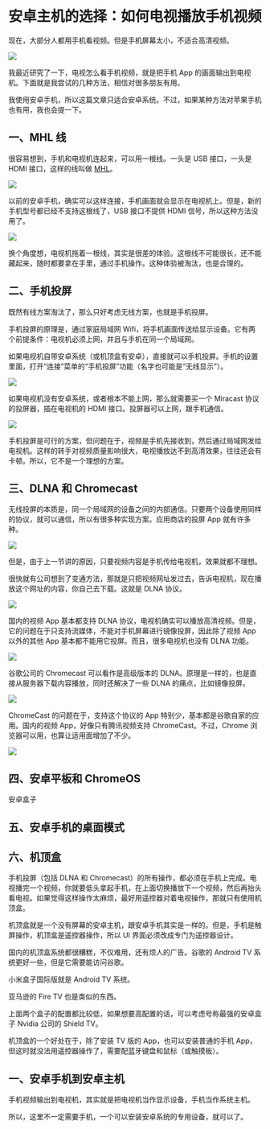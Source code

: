 # 安卓主机的选择：如何电视播放手机视频

现在，大部分人都用手机看视频。但是手机屏幕太小，不适合高清视频。

![](https://www.wangbase.com/blogimg/asset/202006/bg2020061704.jpg)

我最近研究了一下，电视怎么看手机视频，就是把手机 App 的画面输出到电视机。下面就是我尝试的几种方法，相信对很多朋友有用。

我使用安卓手机，所以这篇文章只适合安卓系统。不过，如果某种方法对苹果手机也有用，我也会提一下。

## 一、MHL 线

很容易想到，手机和电视机连起来，可以用一根线。一头是 USB 接口，一头是 HDMI 接口，这样的线叫做 [MHL](https://www.mhltech.org/devices.aspx)。

![](https://www.wangbase.com/blogimg/asset/202006/bg2020061705.jpg)

以前的安卓手机，确实可以这样连接，手机画面就会显示在电视机上。但是，新的手机型号都已经不支持这根线了，USB 接口不提供 HDMI 信号，所以这种方法没用了。

![](https://www.wangbase.com/blogimg/asset/202006/bg2020061706.jpg)

换个角度想，电视机拖着一根线，其实是很差的体验。这根线不可能很长，还不能藏起来，随时都要拿在手里，通过手机操作。这种体验被淘汰，也是合理的。

## 二、手机投屏

既然有线方案淘汰了，那么只好考虑无线方案，也就是手机投屏。

手机投屏的原理是，通过家庭局域网 Wifi，将手机画面传送给显示设备。它有两个前提条件：电视机必须上网，并且与手机在同一个局域网。

如果电视机自带安卓系统（或机顶盒有安卓），直接就可以手机投屏。手机的设置里面，打开“连接”菜单的“手机投屏”功能（名字也可能是“无线显示”）。

![](https://www.wangbase.com/blogimg/asset/202006/bg2020061709.jpg)

如果电视机没有安卓系统，或者根本不能上网，那么就需要买一个 Miracast 协议的投屏器，插在电视机的 HDMI 接口。投屏器可以上网，跟手机通信。

![](https://www.wangbase.com/blogimg/asset/202006/bg2020061714.jpg)

手机投屏是可行的方案，但问题在于，视频是手机先接收到，然后通过局域网发给电视机。这样的转手对视频质量影响很大，电视播放达不到高清效果，往往还会有卡顿。所以，它不是一个理想的方案。

## 三、DLNA 和 Chromecast

无线投屏的本质是，同一个局域网的设备之间的内部通信。只要两个设备使用同样的协议，就可以通信，所以有很多种实现方案。应用商店的投屏 App 就有许多种。

![](https://www.wangbase.com/blogimg/asset/202006/bg2020061710.jpg)

但是，由于上一节讲的原因，只要视频内容是手机传给电视机，效果就都不理想。

很快就有公司想到了变通方法，那就是只把视频网址发过去，告诉电视机，现在播放这个网址的内容，你自己去下载。这就是 DLNA 协议。

![](https://www.wangbase.com/blogimg/asset/202006/bg2020061711.jpg)

国内的视频 App 基本都支持 DLNA 协议，电视机确实可以播放高清视频。但是，它的问题在于只支持流媒体，不能对手机屏幕进行镜像投屏，因此除了视频 App 以外的其他 App 基本都不能用它投屏。而且，很多电视机也没有 DLNA 功能。

![](https://www.wangbase.com/blogimg/asset/202006/bg2020061712.jpg)

谷歌公司的 Chromecast 可以看作是高级版本的 DLNA。原理是一样的，也是直接从服务器下载内容播放，同时还解决了一些 DLNA 的痛点，比如镜像投屏。

![](https://www.wangbase.com/blogimg/asset/202006/bg2020061713.jpg)

ChromeCast 的问题在于，支持这个协议的 App 特别少，基本都是谷歌自家的应用。国内的视频 App，好像只有腾讯视频支持 ChromeCast。不过，Chrome 浏览器可以用，也算让适用面增加了不少。

![](https://www.wangbase.com/blogimg/asset/202006/bg2020061715.jpg)

## 四、安卓平板和 ChromeOS

安卓盒子

## 五、安卓手机的桌面模式

## 六、机顶盒

手机投屏（包括 DLNA 和 Chromecast）的所有操作，都必须在手机上完成。电视播完一个视频，你就要低头拿起手机，在上面切换播放下一个视频，然后再抬头看电视。如果觉得这样操作太麻烦，最好用遥控器对着电视操作，那就只有使用机顶盒。

机顶盒就是一个没有屏幕的安卓主机，跟安卓手机其实是一样的。但是，手机是触屏操作，机顶盒是遥控器操作，所以 UI 界面必须改成专门为遥控器设计。

国内的机顶盒系统都很糟糕，不仅难用，还有烦人的广告。谷歌的 Android TV 系统更好一些，但是它需要能访问谷歌。

小米盒子国际版就是 Android TV 系统。

亚马逊的 Fire TV 也是类似的东西。

上面两个盒子的配置都比较低，如果想要高配置的话，可以考虑号称最强的安卓盒子 Nvidia 公司的 Shield TV。

机顶盒的一个好处在于，除了安装 TV 版的 App，也可以安装普通的手机 App，但这时就没法用遥控器操作了，需要配蓝牙键盘和鼠标（或触摸板）。

## 一、安卓手机到安卓主机

手机视频输出到电视机，其实就是把电视机当作显示设备，手机当作系统主机。

所以，这里不一定需要手机，一个可以安装安卓系统的专用设备，就可以了。
